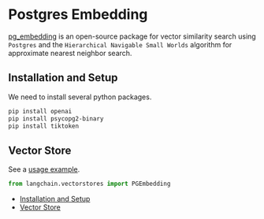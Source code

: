 # Postgres Embedding

[pg_embedding](https://github.com/neondatabase/pg_embedding) is an open-source package for
vector similarity search using `Postgres` and the `Hierarchical Navigable Small Worlds`
algorithm for approximate nearest neighbor search.

## Installation and Setup[​](#installation-and-setup "Direct link to Installation and Setup")

We need to install several python packages.

```bash
pip install openai  
pip install psycopg2-binary  
pip install tiktoken  

```

## Vector Store[​](#vector-store "Direct link to Vector Store")

See a [usage example](/docs/integrations/vectorstores/pgembedding).

```python
from langchain.vectorstores import PGEmbedding  

```

- [Installation and Setup](#installation-and-setup)
- [Vector Store](#vector-store)
